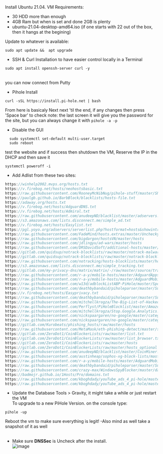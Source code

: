 Install Ubuntu 21.04.
VM Requirements:
* 30 HDD more than enough
* 4GB Ram but when is set and done 2GB is plenty
* ubuntu-21.04-desktop-amd64.iso  (if one starts with 22 out of the box, then it hangs at the begining)

Update to whatever is available:
```
sudo apt update &&  apt upgrade
```

* SSH & Curl Installation to have easier control locally in a Terminal
```
sudo apt install openssh-server curl -y
```
 </br>you can now connect from Putty<br/>

* Pihole Install
```
curl -sSL https://install.pi-hole.net | bash
```
From here is basicaly Next next 'til the end, if any changes then press 'Space bar' to check
note: the last screen it will give you the password for the site, but you can always change it with ```pihole -a -p```

* Disable the GUI
```
  sudo systemctl set-default multi-user.target
  sudo reboot
 ```

test the website and if success then shutdown the VM, Reserve the IP in the DHCP and then save it
```
systemctl poweroff -i	
```
	
* Add Adlist from these two sites:<br/>
```java
https://winhelp2002.mvps.org/hosts.txt
https://v.firebog.net/hosts/neohostsbasic.txt
https://raw.githubusercontent.com/RooneyMcNibNug/pihole-stuff/master/SNAFU.txt
https://paulgb.github.io/BarbBlock/blacklists/hosts-file.txt
https://adaway.org/hosts.txt
https://v.firebog.net/hosts/AdguardDNS.txt
https://v.firebog.net/hosts/Admiral.txt
https://raw.githubusercontent.com/anudeepND/blacklist/master/adservers.txt
https://s3.amazonaws.com/lists.disconnect.me/simple_ad.txt
https://v.firebog.net/hosts/Easylist.txt
https://pgl.yoyo.org/adservers/serverlist.php?hostformat=hosts&showintro=0&mimetype=plaintext
https://raw.githubusercontent.com/FadeMind/hosts.extras/master/UncheckyAds/hosts
https://raw.githubusercontent.com/bigdargon/hostsVN/master/hosts
https://raw.githubusercontent.com/jdlingyu/ad-wars/master/hosts
https://raw.githubusercontent.com/DRSDavidSoft/additional-hosts/master/domains/blacklist/adservers-and-trackers.txt
https://gitlab.com/quidsup/notrack-blocklists/raw/master/notrack-malware.txt
https://gitlab.com/quidsup/notrack-blocklists/raw/master/notrack-blocklist.txt
https://raw.githubusercontent.com/notracking/hosts-blocklists/master/hostnames.txt
https://s3.amazonaws.com/lists.disconnect.me/simple_tracking.txt
https://gitlab.com/my-privacy-dns/matrix/matrix/-/raw/master/source/tracking/domains.list
https://raw.githubusercontent.com/r-a-y/mobile-hosts/master/AdguardApps.txt
https://raw.githubusercontent.com/r-a-y/mobile-hosts/master/AdguardMobileAds.txt
https://raw.githubusercontent.com/w13d/adblockListABP-PiHole/master/Spotify.txt
https://raw.githubusercontent.com/deathbybandaid/piholeparser/master/Subscribable-Lists/ParsedBlacklists/AdAway-Default-Blocklist.txt
https://v.firebog.net/hosts/Easyprivacy.txt
https://raw.githubusercontent.com/deathbybandaid/piholeparser/master/Subscribable-Lists/ParsedBlacklists/FadeMind-addSpam.txt
https://raw.githubusercontent.com/mitchellkrogza/The-Big-List-of-Hacked-Malware-Web-Sites/master/hacked-domains.list
https://raw.githubusercontent.com/Perflyst/PiHoleBlocklist/master/AmazonFireTV.txt
https://raw.githubusercontent.com/mitchellkrogza/Stop.Google.Analytics.Ghost.Spam.HOWTO/master/output/domains/INACTIVE/list
https://raw.githubusercontent.com/nickspaargaren/no-google/master/categories/analytics.txt
https://raw.githubusercontent.com/nickspaargaren/no-google/master/categories/analyticsparsed
https://gitlab.com/Kurobeats/phishing_hosts/raw/master/hosts
https://raw.githubusercontent.com/MetaMask/eth-phishing-detect/master/src/hosts.txt
https://gitlab.com/ZeroDot1/CoinBlockerLists/raw/master/list.txt
https://gitlab.com/ZeroDot1/CoinBlockerLists/raw/master/list_browser.txt
https://gitlab.com/ZeroDot1/CoinBlockerLists/raw/master/hosts
https://gitlab.com/ZeroDot1/CoinBlockerLists/raw/master/hosts_optional
https://raw.githubusercontent.com/anudeepND/blacklist/master/CoinMiner.txt
https://raw.githubusercontent.com/austinheap/sophos-xg-block-lists/master/nocoin.txt
https://raw.githubusercontent.com/r-a-y/mobile-hosts/master/AdguardMobileSpyware.txt
https://raw.githubusercontent.com/deathbybandaid/piholeparser/master/Subscribable-Lists/ParsedBlacklists/WindowsSpyBlocker81.txt
https://raw.githubusercontent.com/crazy-max/WindowsSpyBlocker/master/data/hosts/spy.txt
https://badmojr.github.io/1Hosts/Pro/domains.txt
https://raw.githubusercontent.com/kboghdady/youTube_ads_4_pi-hole/master/youtubelist.txt
https://raw.githubusercontent.com/kboghdady/youTube_ads_4_pi-hole/master/crowed_list.txt
```



* Update the Database  Tools > Gravity, it might take a while or just restart the VM <br/>
To upgrade to a new PiHole Version. on the console type:
```
pihole -up
```
Reboot the vm to make sure everything is legit! -Also mind as well take a snapshot of it as well <br/> <br/>

* Make sure **DNSSec** is Uncheck after the install. <br/>
![image](https://github.com/user-attachments/assets/a04bac2f-fecc-4977-a8db-053b38b0b4bf)


